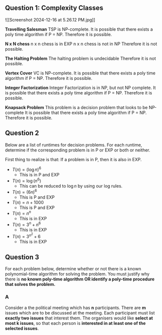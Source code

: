 ## Question 1: Complexity Classes

![[Screenshot 2024-12-16 at 5.26.12 PM.jpg]]

**Travelling Salesman**
TSP is NP-complete.
It is possible that there exists a poly time algorithm if P = NP.
Therefore it is possible.

**N x N chess**
n x n chess is in EXP
n x n chess is not in NP
Therefore it is not possible.

**The Halting Problem**
The halting problem is undecidable
Therefore it is not possible.

**Vertex Cover**
VC is NP-complete.
It is possible that there exists a poly time algorithm if P = NP.
Therefore it is possible.

**Integer Factorization**
Integer Factorization is in NP, but not NP complete.
It is possible that there exists a poly time algorithm if P = NP.
Therefore it is possible.

**Knapsack Problem**
This problem is a decision problem that looks to be NP-complete
It is possible that there exists a poly time algorithm if P = NP.
Therefore it is possible.

## Question 2

Below are a list of runtimes for decision problems. For each runtime, determine if the corresponding problem is in P or EXP or both or neither.

First thing to realize is that: If a problem is in P, then it is also in EXP.

- $T(n) = (\log n)^{6}$
	- This is in P and EXP
- $T(n) = \log(n^{6})$
	- This can be reduced to $\log n$ by using our log rules. 
- $T(n) = (6n)^{6}$ 
	- This is P and EXP
- $T(n) = n + 1000$
	- This is P and EXP
- $T(n) = n^{n}$ 
	- This is in EXP
- $T(n) = 3^{n}+n^{6}$
	- This is in EXP
- $T(n) = 3^{n^{2}} + 6$
	- This is in EXP

## Question 3

For each problem below, determine whether or not there is a known polynomial-time algorithm for solving the problem. You must justify why there is **no known poly-time algorithm OR identify a poly-time procedure that solves the problem.**

### A

Consider a the political meeting which has **n** participants. There are **m** issues which are to be discussed at the meeting. Each participant must list **exactly two issues** that interest them. The organisers would like **select at most k issues**, so that each person is **interested in at least one of the selected issues**.



